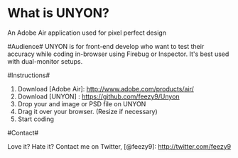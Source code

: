 What is UNYON?
==========

An Adobe Air application used for pixel perfect design

#Audience#
UNYON is for front-end develop who want to test their accuracy while coding in-browser using Firebug or Inspector. It's best used with dual-monitor setups.

#Instructions#

1. Download [Adobe Air]: http://www.adobe.com/products/air/
2. Download [UNYON] : https://github.com/feezy9/Unyon
3. Drop your and image or PSD file on UNYON
4. Drag it over your browser. (Resize if necessary)
5. Start coding

#Contact#

Love it? Hate it? Contact me on Twitter, [@feezy9]: http://twitter.com/feezy9
